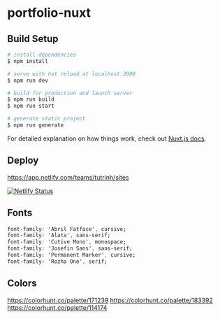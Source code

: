 # portfolio-nuxt

## Build Setup

```bash
# install dependencies
$ npm install

# serve with hot reload at localhost:3000
$ npm run dev

# build for production and launch server
$ npm run build
$ npm run start

# generate static project
$ npm run generate
```

For detailed explanation on how things work, check out [Nuxt.js docs](https://nuxtjs.org).

## Deploy
https://app.netlify.com/teams/tutrinh/sites

[![Netlify Status](https://api.netlify.com/api/v1/badges/45a30f24-79c7-4d6b-a666-7bdd74d18d5f/deploy-status)](https://app.netlify.com/sites/laughing-carson-39350b/deploys)

## Fonts
<link href="https://fonts.googleapis.com/css2?family=Abril+Fatface&family=Alata&family=Cutive+Mono&family=Josefin+Sans:wght@300;400;500&family=Permanent+Marker&family=Rozha+One&display=swap" rel="stylesheet">

```css
font-family: 'Abril Fatface', cursive;
font-family: 'Alata', sans-serif;
font-family: 'Cutive Mono', monospace;
font-family: 'Josefin Sans', sans-serif;
font-family: 'Permanent Marker', cursive;
font-family: 'Rozha One', serif;
```

## Colors
https://colorhunt.co/palette/171239
https://colorhunt.co/palette/183392
https://colorhunt.co/palette/114174

